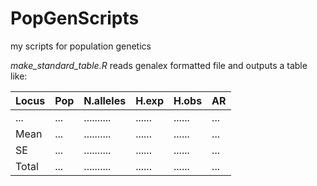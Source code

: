 # PopGenScripts
my scripts for population genetics

*make_standard_table.R* reads genalex formatted file and outputs a table like:

| Locus | Pop | N.alleles | H.exp | H.obs | AR |
|-------|-----|-----------|-------|-------|----|
| ...   |...  | ..........| ......| ......| ...|
| Mean  |...  | ..........| ......| ......| ...|
| SE    |...  | ..........| ......| ......| ...|
|Total  |...  | ..........| ......| ......| ...|
